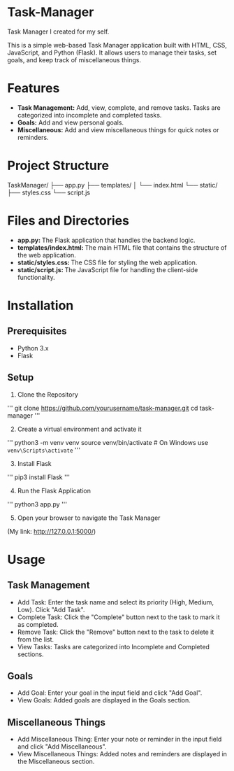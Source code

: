 # Task-Manager
Task Manager I created for my self.

This is a simple web-based Task Manager application built with HTML, CSS, JavaScript, and Python (Flask). It allows users to manage their tasks, set goals, and keep track of miscellaneous things.

# Features
- <strong>Task Management:</strong> Add, view, complete, and remove tasks. Tasks are categorized into incomplete and completed tasks.
- <strong>Goals:</strong> Add and view personal goals.
- <strong>Miscellaneous:</strong> Add and view miscellaneous things for quick notes or reminders.

# Project Structure
TaskManager/
├── app.py
├── templates/
│   └── index.html
└── static/
    ├── styles.css
    └── script.js

# Files and Directories
- <strong>app.py: </strong>The Flask application that handles the backend logic.
- <strong>templates/index.html: </strong>The main HTML file that contains the structure of the web application.
- <strong>static/styles.css: </strong>The CSS file for styling the web application.
- <strong>static/script.js: </strong>The JavaScript file for handling the client-side functionality.

# Installation

## Prerequisites
- Python 3.x
- Flask

## Setup
1. Clone the Repository

'''
git clone https://github.com/yourusername/task-manager.git
cd task-manager
'''

2. Create a virtual environment and activate it

'''
python3 -m venv venv
source venv/bin/activate  # On Windows use `venv\Scripts\activate`
'''

3. Install Flask

'''
pip3 install Flask
'''

4. Run the Flask Application

'''
python3 app.py
'''

5. Open your browser to navigate the Task Manager

(My link: http://127.0.0.1:5000/)

# Usage

## Task Management
- Add Task: Enter the task name and select its priority (High, Medium, Low). Click "Add Task".
- Complete Task: Click the "Complete" button next to the task to mark it as completed.
- Remove Task: Click the "Remove" button next to the task to delete it from the list.
- View Tasks: Tasks are categorized into Incomplete and Completed sections.

## Goals
- Add Goal: Enter your goal in the input field and click "Add Goal".
- View Goals: Added goals are displayed in the Goals section.

## Miscellaneous Things
- Add Miscellaneous Thing: Enter your note or reminder in the input field and click "Add Miscellaneous".
- View Miscellaneous Things: Added notes and reminders are displayed in the Miscellaneous section.

